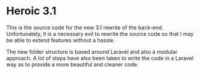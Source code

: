 # Heroic 3.1 
This is the source code for the new 3.1 rewrite of the back-end.
Unfortunately, it is a necessary evil to rewrite the source code
so that I may be able to extend features without a hassle.

The new folder structure is based around Laravel and 
also a modular approach.  A lot of steps have also 
been taken to write the code in a Laravel way as to
provide a more beautiful and cleaner code.  

